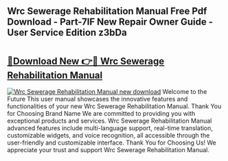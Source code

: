 ## Wrc Sewerage Rehabilitation Manual Free Pdf Download - Part-7lF New Repair Owner Guide - User Service Edition z3bDa

# <h2><a href="http://cf11240.oget.top/?id=Wrc+Sewerage+Rehabilitation+Manual">🔗Download New 👉🔴 Wrc Sewerage Rehabilitation Manual</a></h2>

[![Wrc Sewerage Rehabilitation Manual new download](https://i.imgur.com/5g1atiW.png)](http://cf11240.oget.top/?id=Wrc+Sewerage+Rehabilitation+Manual)
Welcome to the Future This user manual showcases the innovative features and functionalities of your new Wrc Sewerage Rehabilitation Manual. Thank You for Choosing Brand Name We are committed to providing you with exceptional products and services. Wrc Sewerage Rehabilitation Manual advanced features include multi-language support, real-time translation, customizable widgets, and voice recognition, all accessible through the user-friendly and customizable interface. Thank You for Choosing Us! We appreciate your trust and support Wrc Sewerage Rehabilitation Manual.
